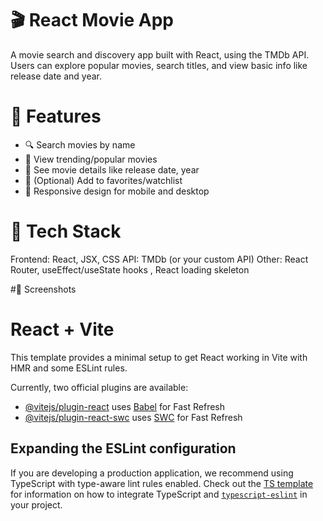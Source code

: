 # 🎬 React Movie App
A movie search and discovery app built with React, using the TMDb API. Users can explore popular movies, search titles, and view basic info like release date and year.

# 🚀 Features
- 🔍 Search movies by name
- 🌟 View trending/popular movies
- 📄 See movie details like release date, year
- 💾 (Optional) Add to favorites/watchlist
- 📱 Responsive design for mobile and desktop

# 🧰 Tech Stack
Frontend: React, JSX, CSS
API: TMDb (or your custom API)
Other: React Router, useEffect/useState hooks , React loading skeleton

#📸 Screenshots


# React + Vite

This template provides a minimal setup to get React working in Vite with HMR and some ESLint rules.

Currently, two official plugins are available:

- [@vitejs/plugin-react](https://github.com/vitejs/vite-plugin-react/blob/main/packages/plugin-react) uses [Babel](https://babeljs.io/) for Fast Refresh
- [@vitejs/plugin-react-swc](https://github.com/vitejs/vite-plugin-react/blob/main/packages/plugin-react-swc) uses [SWC](https://swc.rs/) for Fast Refresh

## Expanding the ESLint configuration

If you are developing a production application, we recommend using TypeScript with type-aware lint rules enabled. Check out the [TS template](https://github.com/vitejs/vite/tree/main/packages/create-vite/template-react-ts) for information on how to integrate TypeScript and [`typescript-eslint`](https://typescript-eslint.io) in your project.

